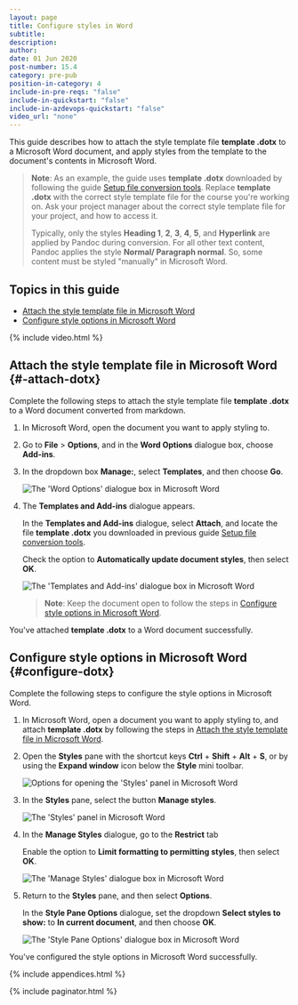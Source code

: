 ```yaml
---
layout: page
title: Configure styles in Word
subtitle:
description:
author:
date: 01 Jun 2020
post-number: 15.4
category: pre-pub
position-in-category: 4
include-in-pre-reqs: "false"
include-in-quickstart: "false"
include-in-azdevops-quickstart: "false"
video_url: "none"
---
```


This guide describes how to attach the style template file **template \.dotx** to a Microsoft Word document, and apply styles from the template to the document's contents in Microsoft Word.

> **Note**: As an example, the guide uses **template \.dotx** downloaded by following the guide [Setup file conversion tools]({{site.baseurl}}/pre-pub/setup-tools.html). Replace **template \.dotx** with the correct style template file for the course you're working on. Ask your project manager about the correct style template file for your project, and how to access it.
>
> Typically, only the styles **Heading 1**, **2**, **3**, **4**, **5**, and **Hyperlink** are applied by Pandoc during conversion. For all other text content, Pandoc applies the style **Normal/ Paragraph normal**. So, some content must be styled "manually" in Microsoft Word.
>

## Topics in this guide

- [Attach the style template file in Microsoft Word](#attach-dotx)
- [Configure style options in Microsoft Word](#configure-dotx)

{% include video.html %}

## Attach the style template file in Microsoft Word {#-attach-dotx}

Complete the following steps to attach the style template file **template \.dotx** to a Word document converted from markdown.

1. In Microsoft Word, open the document you want to apply styling to.

2. Go to **File** > **Options**, and in the **Word Options** dialogue box, choose **Add-ins**.

3. In the dropdown box **Manage:**, select **Templates**, and then choose **Go**.

    ![The 'Word Options' dialogue box in Microsoft Word](../assets/images/15-pre-pub/config-styles/attach-template-003.png)

4. The **Templates and Add-ins** dialogue appears.

    In the **Templates and Add-ins** dialogue, select **Attach**, and locate the file **template \.dotx** you downloaded in previous guide [Setup file conversion tools]({{site.baseurl}}/pre-pub/setup-tools.html).

    Check the option to **Automatically update document styles**, then select **OK**.

    ![The 'Templates and Add-ins' dialogue box in Microsoft Word](../assets/images/15-pre-pub/config-styles/attach-template-004.png)

    > **Note**: Keep the document open to follow the steps in [Configure style options in Microsoft Word](#configure-dotx).
    >

You've attached **template \.dotx** to a Word document successfully.

## Configure style options in Microsoft Word {#configure-dotx}

Complete the following steps to configure the style options in Microsoft Word.

1. In Microsoft Word, open a document you want to apply styling to, and attach **template \.dotx** by following the steps in [Attach the style template file in Microsoft Word](#attach-dotx).

2. Open the **Styles** pane with the shortcut keys **Ctrl** + **Shift** + **Alt** + **S**, or by using the **Expand window** icon below the **Style** mini toolbar.

    ![Options for opening the 'Styles' panel in Microsoft Word](../assets/images/15-pre-pub/config-styles/restrict-styles-002.png)

3. In the **Styles** pane, select the button **Manage styles**.

    ![The 'Styles' panel in Microsoft Word](../assets/images/15-pre-pub/config-styles/restrict-styles-003.png)

4. In the **Manage Styles** dialogue, go to the **Restrict** tab

    Enable the option to **Limit formatting to permitting styles**, then select **OK**.

    ![The 'Manage Styles' dialogue box in Microsoft Word](../assets/images/15-pre-pub/config-styles/restrict-styles-004.png)

5. Return to the **Styles** pane, and then select **Options**.

    In the **Style Pane Options** dialogue, set the dropdown **Select styles to show:** to **In current document**, and then choose **OK**.

    ![The 'Style Pane Options' dialogue box in Microsoft Word](../assets/images/15-pre-pub/config-styles/restrict-styles-005.png)

You've configured the style options in Microsoft Word successfully.

{% include appendices.html %}

{% include paginator.html %}
